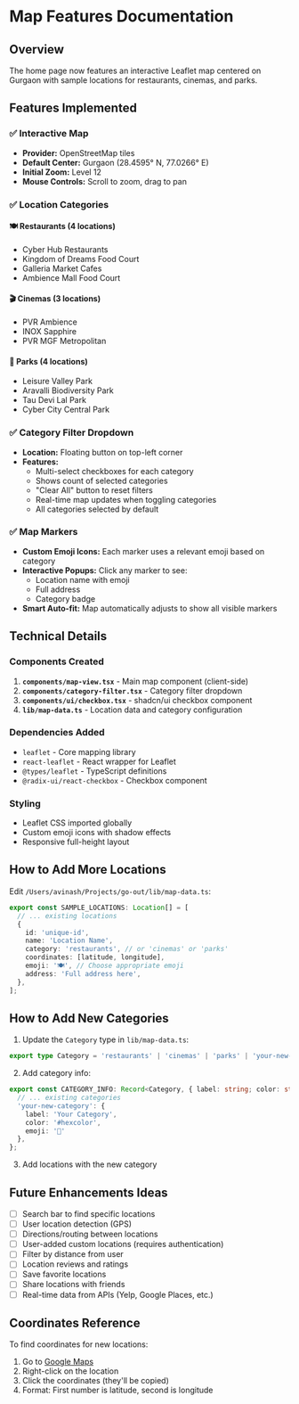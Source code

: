 # Map Features Documentation

## Overview

The home page now features an interactive Leaflet map centered on Gurgaon with sample locations for restaurants, cinemas, and parks.

## Features Implemented

### ✅ Interactive Map
- **Provider:** OpenStreetMap tiles
- **Default Center:** Gurgaon (28.4595° N, 77.0266° E)
- **Initial Zoom:** Level 12
- **Mouse Controls:** Scroll to zoom, drag to pan

### ✅ Location Categories

#### 🍽️ Restaurants (4 locations)
- Cyber Hub Restaurants
- Kingdom of Dreams Food Court
- Galleria Market Cafes
- Ambience Mall Food Court

#### 🎬 Cinemas (3 locations)
- PVR Ambience
- INOX Sapphire
- PVR MGF Metropolitan

#### 🌳 Parks (4 locations)
- Leisure Valley Park
- Aravalli Biodiversity Park
- Tau Devi Lal Park
- Cyber City Central Park

### ✅ Category Filter Dropdown
- **Location:** Floating button on top-left corner
- **Features:**
  - Multi-select checkboxes for each category
  - Shows count of selected categories
  - "Clear All" button to reset filters
  - Real-time map updates when toggling categories
  - All categories selected by default

### ✅ Map Markers
- **Custom Emoji Icons:** Each marker uses a relevant emoji based on category
- **Interactive Popups:** Click any marker to see:
  - Location name with emoji
  - Full address
  - Category badge
- **Smart Auto-fit:** Map automatically adjusts to show all visible markers

## Technical Details

### Components Created

1. **`components/map-view.tsx`** - Main map component (client-side)
2. **`components/category-filter.tsx`** - Category filter dropdown
3. **`components/ui/checkbox.tsx`** - shadcn/ui checkbox component
4. **`lib/map-data.ts`** - Location data and category configuration

### Dependencies Added
- `leaflet` - Core mapping library
- `react-leaflet` - React wrapper for Leaflet
- `@types/leaflet` - TypeScript definitions
- `@radix-ui/react-checkbox` - Checkbox component

### Styling
- Leaflet CSS imported globally
- Custom emoji icons with shadow effects
- Responsive full-height layout

## How to Add More Locations

Edit `/Users/avinash/Projects/go-out/lib/map-data.ts`:

```typescript
export const SAMPLE_LOCATIONS: Location[] = [
  // ... existing locations
  {
    id: 'unique-id',
    name: 'Location Name',
    category: 'restaurants', // or 'cinemas' or 'parks'
    coordinates: [latitude, longitude],
    emoji: '🍽️', // Choose appropriate emoji
    address: 'Full address here',
  },
];
```

## How to Add New Categories

1. Update the `Category` type in `lib/map-data.ts`:
```typescript
export type Category = 'restaurants' | 'cinemas' | 'parks' | 'your-new-category';
```

2. Add category info:
```typescript
export const CATEGORY_INFO: Record<Category, { label: string; color: string; emoji: string }> = {
  // ... existing categories
  'your-new-category': { 
    label: 'Your Category', 
    color: '#hexcolor', 
    emoji: '🎯' 
  },
};
```

3. Add locations with the new category

## Future Enhancements Ideas

- [ ] Search bar to find specific locations
- [ ] User location detection (GPS)
- [ ] Directions/routing between locations
- [ ] User-added custom locations (requires authentication)
- [ ] Filter by distance from user
- [ ] Location reviews and ratings
- [ ] Save favorite locations
- [ ] Share locations with friends
- [ ] Real-time data from APIs (Yelp, Google Places, etc.)

## Coordinates Reference

To find coordinates for new locations:
1. Go to [Google Maps](https://maps.google.com)
2. Right-click on the location
3. Click the coordinates (they'll be copied)
4. Format: First number is latitude, second is longitude
